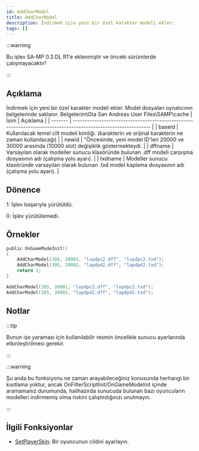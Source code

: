 ```yaml
---
id: AddCharModel
title: AddCharModel
description: İndirmek için yeni bir özel karakter modeli ekler.
tags: []
---
```


:::warning

Bu işlev SA-MP 0.3.DL R1'e eklenmiştir ve önceki sürümlerde çalışmayacaktır!

:::

## Açıklama

İndirmek için yeni bir özel karakter modeli ekler. Model dosyaları oynatıcının belgelerinde saklanır. Belgelerim\Gta San Andreas User Files\SAMP\cache | İsim | Açıklama | | ------- | -------------------------------------------------------------------------------------------------------------- | | baseid | Kullanılacak temel cilt modeli kimliği. (karakterin ve orijinal karakterin ne zaman kullanılacağı) | | newid | "Öncesinde, yeni model ID'leri 20000 ve 30000 arasinda (10000 slot) değişiklik göstermekteydi. | | dffname | Varsayılan olarak modeller sunucu klasöründe bulunan .dff modeli çarpışma dosyasının adı (çalışma yolu ayarı). | | txdname | Modeller sunucu klasöründe varsayılan olarak bulunan .txd model kaplama dosyasının adı (çalışma yolu ayarı). |

## Dönence

1: İşlev başarıyla yürütüldü.

0: İşlev yürütülemedi.

## Örnekler

```c
public OnGameModeInit()
{
    AddCharModel(305, 20001, "lvpdpc2.dff", "lvpdpc2.txd");
    AddCharModel(305, 20002, "lapdpd2.dff", "lapdpd2.txd");
    return 1;
}
```

```c
AddCharModel(305, 20001, "lvpdpc2.dff", "lvpdpc2.txd");
AddCharModel(305, 20002, "lapdpd2.dff", "lapdpd2.txd");
```

## Notlar

:::tip

Bunun işe yaraması için kullanılabilir resmin öncelikle sunucu ayarlarında etkinleştirilmesi gerekir.

:::

:::warning

Şu anda bu fonksiyonu ne zaman arayabileceğiniz konusunda herhangi bir kısıtlama yoktur, ancak OnFilterScriptInit/OnGameModeInit içinde aramamanız durumunda, halihazırda sunucuda bulunan bazı oyuncuların modelleri indirmemiş olma riskini çalıştırdığınızı unutmayın.

:::

## İlgili Fonksiyonlar

- [SetPlayerSkin](SetPlayerSkin.md): Bir oyuncunun cildini ayarlayın.
